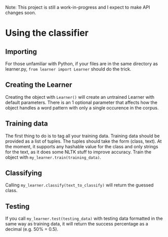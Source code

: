 Note: This project is still a work-in-progress and I expect to make API changes soon.

# Using the classifier
## Importing
For those unfamiliar with Python, if your files are in the same directory as learner.py, `from learner import Learner` should do the trick.

## Creating the Learner
Creating the object with `Learner()` will create an untrained Learner with default parameters. There is an 1 optional parameter that affects how the object handles a word pattern with only a single occurence in the corpus.

## Training data
The first thing to do is to tag all your training data. Training data should be provided as a list of tuples. The tuples should take the form (class, text). At the moment, it supports any hashable value for the class and only strings for the text, as it does some NLTK stuff to improve accuracy. Train the object with `my_learner.train(training_data)`.

## Classifying
Calling `my_learner.classify(text_to_classify)` will return the guessed class.

## Testing
If you call `my_learner.test(testing_data)` with testing data formatted in the same way as training data, it will return the success percentage as a decimal (e.g. 50% = 0.5).
